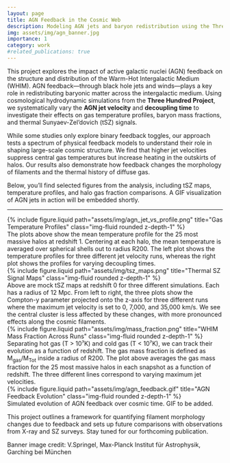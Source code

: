 ```yaml
---
layout: page
title: AGN Feedback in the Cosmic Web
description: Modeling AGN jets and baryon redistribution using the Three Hundred simulations
img: assets/img/agn_banner.jpg
importance: 1
category: work
#related_publications: true
---
```


This project explores the impact of active galactic nuclei (AGN) feedback on the structure and distribution of the Warm-Hot Intergalactic Medium (WHIM). AGN feedback—through black hole jets and winds—plays a key role in redistributing baryonic matter across the intergalactic medium. Using cosmological hydrodynamic simulations from the **Three Hundred Project**, we systematically vary the **AGN jet velocity** and **decoupling time** to investigate their effects on gas temperature profiles, baryon mass fractions, and thermal Sunyaev-Zel’dovich (tSZ) signals.

While some studies only explore binary feedback toggles, our approach tests a spectrum of physical feedback models to understand their role in shaping large-scale cosmic structure. We find that higher jet velocities suppress central gas temperatures but increase heating in the outskirts of halos. Our results also demonstrate how feedback changes the morphology of filaments and the thermal history of diffuse gas.

Below, you’ll find selected figures from the analysis, including tSZ maps, temperature profiles, and halo gas fraction comparisons. A GIF visualization of AGN jets in action will be embedded shortly.

---

<div class="row">
  <div class="col-sm mt-3 mt-md-0">
    {% include figure.liquid path="assets/img/agn_jet_vs_profile.png" title="Gas Temperature Profiles" class="img-fluid rounded z-depth-1" %}
  </div>
</div>
<div class="caption">
  The plots above show the mean temperature profile for the 25 most massive halos at redshift 1. Centering at each
  halo, the mean temperature is averaged over spherical shells out to radius R200. The left plot shows the temperature profiles
  for three different jet velocity runs, whereas the right plot shows the profiles for varying decoupling times.
</div>

<div class="row">
  <div class="col-sm mt-3 mt-md-0">
    {% include figure.liquid path="assets/img/tsz_maps.png" title="Thermal SZ Signal Maps" class="img-fluid rounded z-depth-1" %}
  </div>
</div>
<div class="caption">
  Above are mock tSZ maps at redshift 0 for three different simulations. Each has a radius of 12 Mpc. From left to
  right, the three plots show the Compton-y parameter projected onto the z-axis for three different runs where the maximum jet
  velocity is set to 0, 7,000, and 35,000 km/s. We see the central cluster is less affected by these changes, with more pronounced
  effects along the cosmic filaments.
</div>

<div class="row">
  <div class="col-sm mt-3 mt-md-0">
    {% include figure.liquid path="assets/img/mass_fraction.png" title="WHIM Mass Fraction Across Runs" class="img-fluid rounded z-depth-1" %}
  </div>
</div>
<div class="caption">
  Separating hot gas (T > 10⁷K) and cold gas (T < 10⁷K), we can track their evolution as a function of redshift.
  The gas mass fraction is defined as M<sub>gas</sub>/M<sub>Tot</sub> inside a radius of R200. The plot above averages the gas mass
  fraction for the 25 most massive halos in each snapshot as a function of redshift. The three different lines correspond to varying
  maximum jet velocities.
</div>

<div class="row">
  <div class="col-sm mt-3 mt-md-0">
    {% include figure.liquid path="assets/img/agn_feedback.gif" title="AGN Feedback Evolution" class="img-fluid rounded z-depth-1" %}
  </div>
</div>
<div class="caption">
  Simulated evolution of AGN feedback over cosmic time. GIF to be added.
</div>

This project outlines a framework for quantifying filament morphology changes due to feedback and sets up future comparisons with observations from X-ray and SZ surveys. Stay tuned for our forthcoming publication.


Banner image credit: V.Springel, Max-Planck Institut für Astrophysik, Garching bei München

